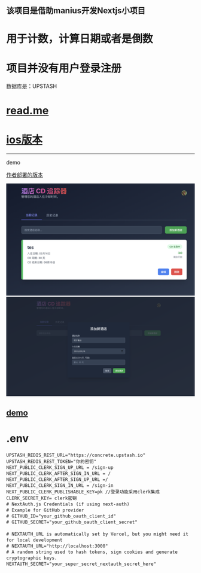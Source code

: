 ## 该项目是借助manius开发Nextjs小项目
# 用于计数，计算日期或者是倒数
# 项目并没有用户登录注册
数据库是：UPSTASH

# [read.me](https://github.com/bactdt/cdhost/blob/main/README.md)
# [ios版本](https://github.com/bactdt/contcd)
----
demo

[作者部署的版本](https://cdhost.vercel.app)

![一](https://raw.githubusercontent.com/bactdt/cdhost/refs/heads/main/Png/%E6%88%AA%E5%B1%8F2025-05-16%2017.49.09.png)
![添加](https://raw.githubusercontent.com/bactdt/cdhost/refs/heads/main/Png/%E6%88%AA%E5%B1%8F2025-05-16%2017.48.42.png)

[demo](https://xonplgjx.manus.space)
-----
# .env
```
UPSTASH_REDIS_REST_URL="https://concrete.upstash.io"
UPSTASH_REDIS_REST_TOKEN="你的密钥"
NEXT_PUBLIC_CLERK_SIGN_UP_URL = /sign-up
NEXT_PUBLIC_CLERK_AFTER_SIGN_IN_URL = /
NEXT_PUBLIC_CLERK_AFTER_SIGN_UP_URL =/
NEXT_PUBLIC_CLERK_SIGN_IN_URL = /sign-in
NEXT_PUBLIC_CLERK_PUBLISHABLE_KEY=pk //登录功能采用clerk集成
CLERK_SECRET_KEY= clerk密钥
# NextAuth.js Credentials (if using next-auth)
# Example for GitHub provider
# GITHUB_ID="your_github_oauth_client_id"
# GITHUB_SECRET="your_github_oauth_client_secret"

# NEXTAUTH_URL is automatically set by Vercel, but you might need it for local development
# NEXTAUTH_URL="http://localhost:3000"
# A random string used to hash tokens, sign cookies and generate cryptographic keys.
NEXTAUTH_SECRET="your_super_secret_nextauth_secret_here"

```
